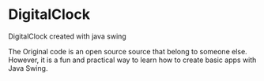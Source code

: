 # DigitalClock
DigitalClock created with java swing

The Original code is an open source source that belong to someone else. However, it is a fun and practical way to learn how to create basic apps with Java Swing.
